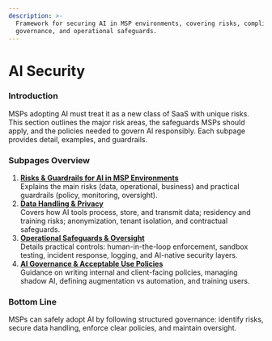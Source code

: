 ```yaml
---
description: >-
  Framework for securing AI in MSP environments, covering risks, compliance,
  governance, and operational safeguards.
---
```


# AI Security

### **Introduction**

MSPs adopting AI must treat it as a new class of SaaS with unique risks. This section outlines the major risk areas, the safeguards MSPs should apply, and the policies needed to govern AI responsibly. Each subpage provides detail, examples, and guardrails.

### Subpages Overview

1. [**Risks & Guardrails for AI in MSP Environments**](risks-and-guardrails-for-ai-in-msp-environments.md)\
   Explains the main risks (data, operational, business) and practical guardrails (policy, monitoring, oversight).
2. [**Data Handling & Privacy**](data-handling-and-privacy.md)\
   Covers how AI tools process, store, and transmit data; residency and training risks; anonymization, tenant isolation, and contractual safeguards.
3. [**Operational Safeguards & Oversight**](operational-safeguards-and-oversight.md)\
   Details practical controls: human-in-the-loop enforcement, sandbox testing, incident response, logging, and AI-native security layers.
4. [**AI Governance & Acceptable Use Policies**](ai-governance-and-acceptable-use-policies/)\
   Guidance on writing internal and client-facing policies, managing shadow AI, defining augmentation vs automation, and training users.

### **Bottom Line**

MSPs can safely adopt AI by following structured governance: identify risks, secure data handling, enforce clear policies, and maintain oversight.
